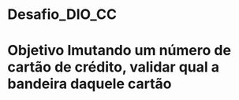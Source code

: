 # Desafio_DIO_CC
# Objetivo Imutando um número de cartão de crédito, validar qual a bandeira daquele cartão

